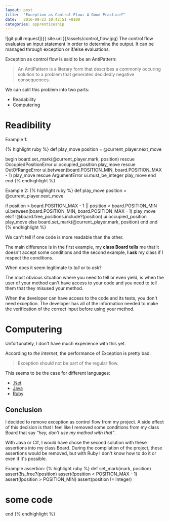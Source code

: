 ```yaml
---
layout: post
title:  "Exception as Control Flow: A Good Practice?"
date:   2016-09-23 10:42:51 +0100
categories: apprenticeship
---
```


![git pull request]({{ site.url }}/assets/control_flow.jpg)
The control flow evaluates an input statement in order to determine the
output. It can be managed through exception or if/else evaluations.

Exception as control flow is said to be an AntiPattern:
> An AntiPattern is a literary form that describes a commonly occuring
> solution to a problem that generates decidedly negative consequences.

We can split this problem into two parts:

- Readability
- Computering

# Readibility
Example 1:

{% highlight ruby %}
def play_move
  position = @current_player.next_move

  begin
    board.set_mark(@current_player.mark, position)
  rescue OccupiedPositionError
    ui.occupied_position
    play_move
  rescue OutOfRangeError
    ui.between(board.POSITION_MIN, board.POSITION_MAX - 1)
    play_move
  rescue ArgumentError
    ui.must_be_integer
    play_move
  end
end
{% endhighlight %}

Example 2:
{% highlight ruby %}
def play_move
  position = @current_player.next_move

  if position > board.POSITION_MAX - 1 || position < board.POSITION_MIN
    ui.between(board.POSITION_MIN, board.POSITION_MAX - 1)
    play_move
  elsif !@board.free_positions.include?(position)
    ui.occupied_position
    play_move
  else
    board.set_mark(@current_player.mark, position)
  end
end
{% endhighlight %}

We can't tell if one code is more readable than the other.

The main difference is in the first example, my **class Board tells** me that
it doesn't accept some conditions and the second example, **I ask**
my class if I respect the conditions.

When does it seem legitimate to *tell* or to *ask*?

The most obvious situation where you need to tell or even yield, is when the user
of your method can't have access to your code and you need to tell them
that they misused your method.

When the developer can have access to the code and its tests, you don't need
exception. The developer has all of the information needed to make the
verification of the correct input before using your method.

# Computering
Unfortunately, I don't have much experience with this yet.

According to *the internet*, the performance of Exception is pretty bad.
> Exception should not be part of the regular flow.

This seems to be the case for different languages:
- [.Net](http://stackoverflow.com/questions/161942/how-slow-are-net-exceptions)
- [Java](http://stackoverflow.com/questions/299068/how-slow-are-java-exceptions)
- [Ruby](https://simonecarletti.com/blog/2010/01/how-slow-are-ruby-exceptions/)

## Conclusion
I decided to remove exception as control flow from my project.
A side effect of this decision is that I feel like I removed
some conditions from my class Board that say *"hey, don't use my method with that"*.

With Java or C#, I would have chose the second solution with these assertions
into my class Board. During the compilation of the project, these assertions
would be removed,  but with Ruby I don't know how to do it or even if it's possible.

Example assertion:
{% highlight ruby %}
def set_mark(mark, position)
  assert(!is_free?(position)
  assert(!position < POSITION_MAX - 1)
  assert(!position > POSITION_MIN)
  assert(position != Integer)

  # some code
end
{% endhighlight %}
